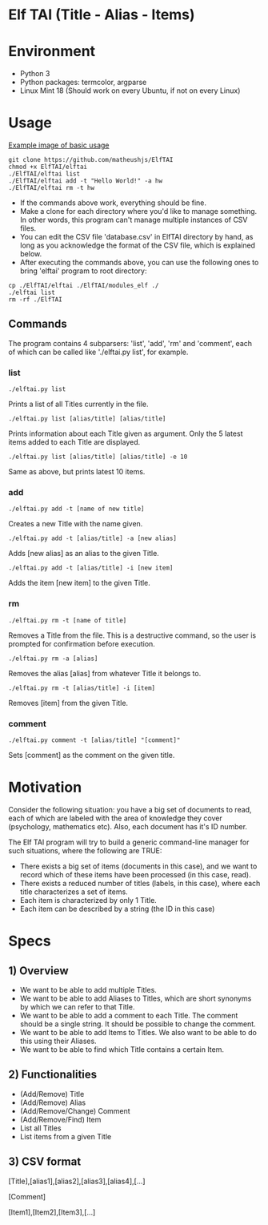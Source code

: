 # Elf TAI (Title - Alias - Items)

# Environment
<ul>
<li>Python 3</li>
<li>Python packages: termcolor, argparse</li>
<li>Linux Mint 18 (Should work on every Ubuntu, if not on every Linux)</li>
</ul>

# Usage
[Example image of basic usage](example.png)
```
git clone https://github.com/matheushjs/ElfTAI
chmod +x ElfTAI/elftai
./ElfTAI/elftai list
./ElfTAI/elftai add -t "Hello World!" -a hw
./ElfTAI/elftai rm -t hw
```
* If the commands above work, everything should be fine.
* Make a clone for each directory where you'd like to manage something. In other words, this program can't manage multiple instances of CSV files.
* You can edit the CSV file 'database.csv' in ElfTAI directory by hand, as long as you acknowledge the format of the CSV file, which is explained below.
* After executing the commands above, you can use the following ones to bring 'elftai' program to root directory:
```
cp ./ElfTAI/elftai ./ElfTAI/modules_elf ./
./elftai list
rm -rf ./ElfTAI
```

## Commands
The program contains 4 subparsers: 'list', 'add', 'rm' and 'comment', each of which can be called like './elftai.py list', for example.
### list
```
./elftai.py list
```
Prints a list of all Titles currently in the file.
```
./elftai.py list [alias/title] [alias/title]
```
Prints information about each Title given as argument. Only the 5 latest items added to each Title are displayed.
```
./elftai.py list [alias/title] [alias/title] -e 10
```
Same as above, but prints latest 10 items.
### add
```
./elftai.py add -t [name of new title]
```
Creates a new Title with the name given.
```
./elftai.py add -t [alias/title] -a [new alias]
```
Adds [new alias] as an alias to the given Title.
```
./elftai.py add -t [alias/title] -i [new item]
```
Adds the item [new item] to the given Title.
### rm
```
./elftai.py rm -t [name of title]
```
Removes a Title from the file. This is a destructive command, so the user is prompted for confirmation before execution.
```
./elftai.py rm -a [alias]
```
Removes the alias [alias] from whatever Title it belongs to.
```
./elftai.py rm -t [alias/title] -i [item]
```
Removes [item] from the given Title.
### comment
```
./elftai.py comment -t [alias/title] "[comment]"
```
Sets [comment] as the comment on the given title.

# Motivation
<p>Consider the following situation: you have a big set of documents to read, each of which are labeled with the area of knowledge they cover (psychology, mathematics etc). Also, each document has it's ID number.</p>
<p>The Elf TAI program will try to build a generic command-line manager for such situations, where the following are TRUE:</p>
<ul>
<li>There exists a big set of items (documents in this case), and we want to record which of these items have been processed (in this case, read).</li>
<li>There exists a reduced number of titles (labels, in this case), where each title characterizes a set of items.</li>
<li>Each item is characterized by only 1 Title.</li>
<li>Each item can be described by a string (the ID in this case)</li>
</ul>

# Specs

## 1) Overview
<ul>
<li>We want to be able to add multiple Titles.</li>
<li>We want to be able to add Aliases to Titles, which are short synonyms by which we can refer to that Title.</li>
<li>We want to be able to add a comment to each Title. The comment should be a single string. It should be possible to change the comment.</li>
<li>We want to be able to add Items to Titles. We also want to be able to do this using their Aliases.</li>
<li>We want to be able to find which Title contains a certain Item.</li>
</ul>

## 2) Functionalities
<ul>
<li>(Add/Remove) Title</li>
<li>(Add/Remove) Alias</li>
<li>(Add/Remove/Change) Comment</li>
<li>(Add/Remove/Find) Item</li>
<li>List all Titles</li>
<li>List items from a given Title</li>
</ul>

## 3) CSV format
<p>[Title],[alias1],[alias2],[alias3],[alias4],[...]</p>
<p>[Comment]</p>
<p>[Item1],[Item2],[Item3],[...]</p>
